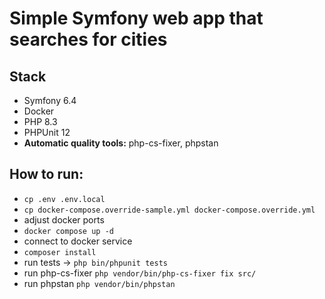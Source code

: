 # Simple Symfony web app that searches for cities

## Stack
- Symfony 6.4
- Docker
- PHP 8.3
- PHPUnit 12
- <b>Automatic quality tools:</b> php-cs-fixer, phpstan


## How to run:
- `cp .env .env.local`
- `cp docker-compose.override-sample.yml docker-compose.override.yml`
- adjust docker ports
- `docker compose up -d`
- connect to docker service
- `composer install`
- run tests -> `php bin/phpunit tests`
- run php-cs-fixer `php vendor/bin/php-cs-fixer fix src/`
- run phpstan `php vendor/bin/phpstan`
